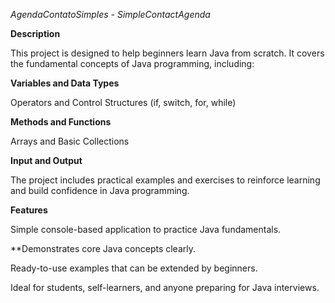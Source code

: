 *AgendaContatoSimples - SimpleContactAgenda*


**Description**

This project is designed to help beginners learn Java from scratch. It covers the fundamental concepts of Java programming, including:

**Variables and Data Types**

Operators and Control Structures (if, switch, for, while)

**Methods and Functions**

Arrays and Basic Collections

**Input and Output**

The project includes practical examples and exercises to reinforce learning and build confidence in Java programming.

**Features**

Simple console-based application to practice Java fundamentals.

**Demonstrates core Java concepts clearly.

Ready-to-use examples that can be extended by beginners.

Ideal for students, self-learners, and anyone preparing for Java interviews.

